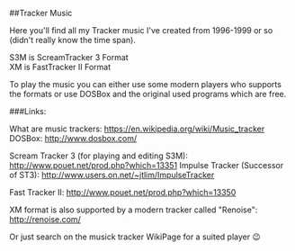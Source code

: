##Tracker Music

Here you'll find all my Tracker music I've created from 1996-1999 or so (didn't really know the time span).

S3M is ScreamTracker 3 Format  
XM is FastTracker II Format

To play the music you can either use some modern players who supports the formats or use DOSBox and the original used programs which are free.


###Links:

What are music trackers: https://en.wikipedia.org/wiki/Music_tracker  
DOSBox: http://www.dosbox.com/

Scream Tracker 3 (for playing and editing S3M): http://www.pouet.net/prod.php?which=13351
Impulse Tracker (Successor of ST3): http://www.users.on.net/~jtlim/ImpulseTracker

Fast Tracker II: http://www.pouet.net/prod.php?which=13350

XM format is also supported by a modern tracker called "Renoise": http://renoise.com/

Or just search on the musick tracker WikiPage for a suited player 😉

